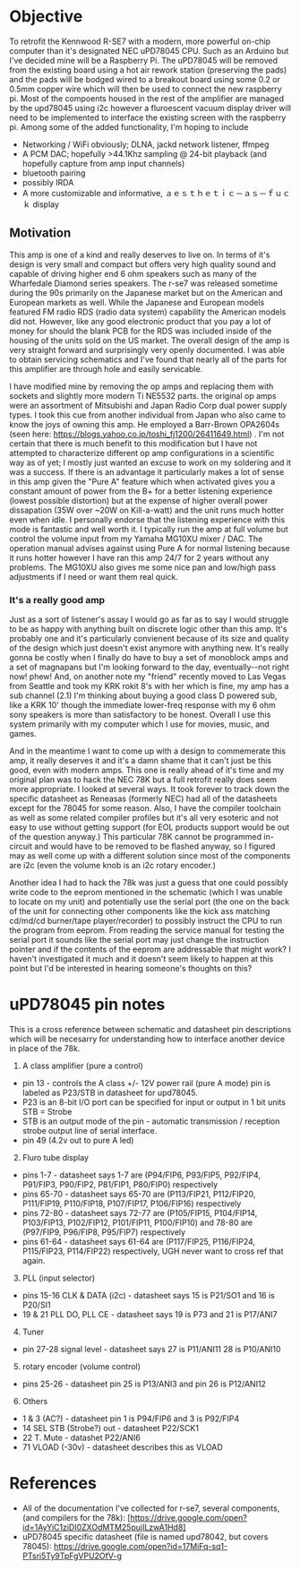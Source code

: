 
# Objective 

To retrofit the Kennwood R-SE7 with a modern, more powerful on-chip computer than it's designated NEC uPD78045 CPU. Such as an Arduino but I've decided mine will be a 
Raspberry Pi. The uPD78045 will be removed from the existing board using a hot air rework station (preserving the pads) and the pads will be bodged wired to a 
breakout board using some 0.2 or 0.5mm copper wire which will then be used to connect the new raspberry pi. Most of the compoents housed in the rest of the amplifier 
are managed by the upd78045 using i2c however a fluroescent vacuum display driver will need to be implemented to interface the existing screen with the raspberry pi. 
Among some of the added functionality, I'm hoping to include 

- Networking / WiFi obviously; DLNA, jackd network listener, ffmpeg
- A PCM DAC; hopefully >44.1Khz sampling @ 24-bit playback (and hopefully capture from amp input channels)
- bluetooth pairing
- possibly IRDA
- A more customizable and informative, ａｅｓｔｈｅｔｉｃ－ａｓ－ｆｕｃｋ display

## Motivation 
This amp is one of a kind and really deserves to live on. In terms of it's design is very small and compact but offers very high quality sound and capable of driving 
higher end 6 ohm speakers such as many of the Wharfedale Diamond series speakers. The r-se7 was released sometime during the 90s primarily on the Japanese market but 
on the American and European markets as well. While the Japanese and European models featured FM radio RDS (radio data system) capability the American models did not. 
However, like any good electronic product that you pay a lot of money for should the blank PCB for the RDS was included inside of the housing of the units sold on the 
US market. The overall design of the amp is very straight forward and surprisingly very openly documented. I was able to obtain servicing schematics and I've found 
that nearly all of the parts for this amplifier are through hole and easily servicable. 

I have modified mine by removing the op amps and replacing them with sockets and slightly more modern Ti NE5532 parts. the original op amps were an assortment of 
Mitsubishi and Japan Radio Corp dual power supply types. I took this cue from another individual from Japan who also came to know the joys of owning this amp. He 
employed a Barr-Brown OPA2604s (seen here: https://blogs.yahoo.co.jp/toshi_fj1200/26411649.html) . I'm not certain that there is much benefit to this modification but 
I have not attempted to characterize different op amp configurations in a scientific way as of yet; I mostly just wanted an excuse to work on my soldering 
and it was a success. If there is an advantage it particularly makes a lot of sense in this amp given the "Pure A" feature which when activated gives you a constant 
amount of power from the B+ for a better listening experience (lowest possible distortion) but at the expense of higher overall power dissapation (35W over ~20W on 
Kill-a-watt) and the unit runs much hotter even when idle. I personally endorse that the listening experience with this mode is fantastic and well worth it. I 
typically run the amp at full volume but control the volume input from my Yamaha MG10XU mixer / DAC. The operation manual advises against using Pure A for normal 
listening because it runs hotter however I have ran this amp 24/7 for 2 years without any problems. The MG10XU also gives me some nice pan and low/high pass 
adjustments if I need or want them real quick.  

### It's a really good amp
Just as a sort of listener's assay I would go as far as to say I would struggle to be as happy with anything built on discrete logic other than 
this amp. It's probably one and it's particularly convienent because of its size and quality of the design which just doesn't exist anymore with anything new. It's 
really gonna be costly when I finally do have to buy a set of monoblock amps and a set of magnapans but I'm looking forward to the day, eventually--not right now! 
phew! And, on another note my "friend" recently moved to Las Vegas from Seattle and took my KRK rokit 8's with her which is fine, my amp has a sub channel (2.1) I'm 
thinking about buying a good class D powered sub, like a KRK 10' though the immediate lower-freq response with my 6 ohm sony speakers is more than satisfactory to be 
honest. Overall I use this system primarily with my computer which I use for movies, music, and games. 

And in the meantime I want to come up with a design to commemerate this amp, it really deserves it and it's a damn shame that it can't just be this good, even with 
modern amps. This one is really ahead of it's time and my original plan was to hack the NEC 78K but a full retrofit really does seem more appropriate. I looked at 
several ways. It took forever to track down the specific datasheet as Reneasas (formerly NEC) had all of the datasheets except for the 78045 for some reason. Also, 
I have the compiler toolchain as well as some related compiler profiles but it's all very esoteric and not easy to use without getting support (for EOL products 
support would be out of the question anyway.) This particular 78K cannot be programmed in-circuit and would have to be removed to be flashed anyway, so I figured
may as well come up with a different solution since most of the components are i2c (even the volume knob is an i2c rotary encoder.) 

Another idea I had to hack the 78k was just a guess that one could possibly write code to the eeprom mentioned in the schematic (which I was unable to locate on my 
unit) and potentially use the serial port (the one on the back of the unit for connecting other components like the kick ass matching cd/md/cd burner/tape 
player/recorder) to possibly instruct the CPU to run the program from eeprom. From reading the service manual for testing the serial port it sounds like the serial 
port may just change the instruction pointer and if the contents of the eeprom are addressable that might work? I haven't investigated it much and it doesn't seem
likely to happen at this point but I'd be interested in hearing someone's thoughts on this?

# uPD78045 pin notes
This is a cross reference between schematic and datasheet pin descriptions which will be necesarry for understanding how to interface another device in place of the 78k. 

1. A class amplifier (pure a control)
* pin 13 - controls the A class +/- 12V power rail (pure A mode) pin is labeled as P23/STB in datasheet for upd78045. 
* P23 is an 8-bit I/O port can be specified for input or output in 1 bit units STB = Strobe
* STB is an output mode of the pin - automatic transmission / reception strobe output line of serial interface.
* pin 49 (4.2v out to pure A led)

2. Fluro tube display 
* pins 1-7 - datasheet says 1-7 are (P94/FIP6, P93/FIP5, P92/FIP4, P91/FIP3, P90/FIP2, P81/FIP1, P80/FIP0) respectively
* pins 65-70 - datasheet says 65-70 are (P113/FIP21, P112/FIP20, P111/FIP19, P110/FIP18, P107/FIP17, P106/FIP16) respectively
* pins 72-80 - datasheet says 72-77 are (P105/FIP15, P104/FIP14, P103/FIP13, P102/FIP12, P101/FIP11, P100/FIP10) and 78-80 are (P97/FIP9, P96/FIP8, P95/FIP7) respectively 
* pins 61-64 - datasheet says 61-64 are (P117/FIP25, P116/FIP24, P115/FIP23, P114/FIP22) respectively, UGH never want to cross ref that again.

3. PLL (input selector)
* pins 15-16 CLK & DATA (i2c) - datasheet says 15 is P21/SO1 and 16 is P20/SI1
* 19 & 21 PLL DO, PLL CE - datasheet says 19 is P73 and 21 is P17/ANI7

4. Tuner 
* pin 27-28 signal level - datasheet says 27 is P11/ANI11 28 is P10/ANI10

5. rotary encoder (volume control) 
* pins 25-26 - datasheet pin 25 is P13/ANI3 and pin 26 is P12/ANI12

6. Others
* 1 & 3 (AC?) - datasheet pin 1 is P94/FIP6 and 3 is P92/FIP4
* 14 SEL STB (Strobe?) out - datasheet P22/SCK1
* 22 T. Mute - datashet P22/ANI6 
* 71 VLOAD (-30v) - datasheet describes this as VLOAD

# References

* All of the documentation I've collected for r-se7, several components, (and compilers for the 78k): [https://drive.google.com/open?id=1AyYiC1ziDI0ZXOdMTM25pujILzwA1Hd8]
* uPD78045 specific datasheet (file is named upd78042, but covers 78045): https://drive.google.com/open?id=17MiFq-sq1-PTsri5Ty9TpFgVPU2OfV-g
